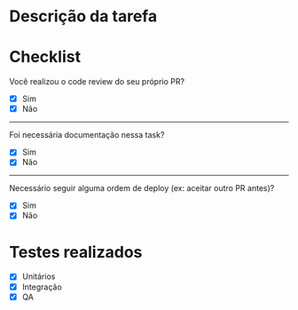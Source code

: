 # Descrição da tarefa

# Checklist
Você realizou o code review do seu próprio PR?
- [x] Sim
- [x] Não
---
Foi necessária documentação nessa task?
- [x] Sim
- [x] Não
---
Necessário seguir alguma ordem de deploy (ex: aceitar outro PR antes)?
- [x] Sim
- [x] Não

# Testes realizados
- [x] Unitários
- [x] Integração
- [x] QA